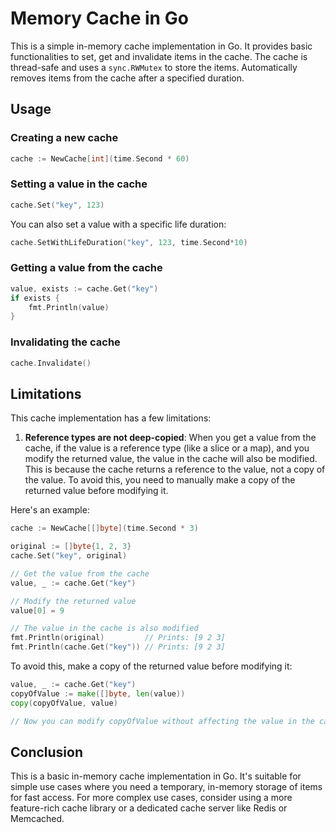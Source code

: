 # Memory Cache in Go

This is a simple in-memory cache implementation in Go. It provides basic functionalities to set, get and invalidate items in the cache.
The cache is thread-safe and uses a `sync.RWMutex` to store the items.
Automatically removes items from the cache after a specified duration.

## Usage

### Creating a new cache

```go
cache := NewCache[int](time.Second * 60)
```

### Setting a value in the cache

```go
cache.Set("key", 123)
```

You can also set a value with a specific life duration:

```go
cache.SetWithLifeDuration("key", 123, time.Second*10)
```

### Getting a value from the cache

```go
value, exists := cache.Get("key")
if exists {
    fmt.Println(value)
}
```

### Invalidating the cache

```go
cache.Invalidate()
```

## Limitations

This cache implementation has a few limitations:

1. **Reference types are not deep-copied**: When you get a value from the cache, if the value is a reference type (like a slice or a map), and you modify the returned value, the value in the cache will also be modified. This is because the cache returns a reference to the value, not a copy of the value. To avoid this, you need to manually make a copy of the returned value before modifying it.

Here's an example:

```go
cache := NewCache[[]byte](time.Second * 3)

original := []byte{1, 2, 3}
cache.Set("key", original)

// Get the value from the cache
value, _ := cache.Get("key")

// Modify the returned value
value[0] = 9

// The value in the cache is also modified
fmt.Println(original)         // Prints: [9 2 3]
fmt.Println(cache.Get("key")) // Prints: [9 2 3]
```

To avoid this, make a copy of the returned value before modifying it:

```go
value, _ := cache.Get("key")
copyOfValue := make([]byte, len(value))
copy(copyOfValue, value)

// Now you can modify copyOfValue without affecting the value in the cache
```

## Conclusion

This is a basic in-memory cache implementation in Go. It's suitable for simple use cases where you need a temporary, in-memory storage of items for fast access. For more complex use cases, consider using a more feature-rich cache library or a dedicated cache server like Redis or Memcached.











